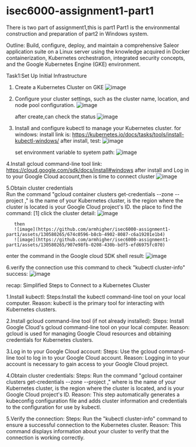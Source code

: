 # isec6000-assignment1-part1
There is two part of assignment1,this is part1 
Part1 is the environmental construction and preparation of part2 in Windows system.

Outline: Build, configure, deploy, and maintain a comprehensive Saleor application suite on a Linux server using the knowledge acquired in Docker containerization, Kubernetes orchestration, integrated security concepts, and the Google Kubernetes Engine (GKE) environment.

Task1:Set Up Initial Infrastructure 
1. Create a Kubernetes Cluster on GKE
   ![image](https://github.com/armhigher/isec6000-assignment1-part1/assets/130580265/4e143a76-8813-4caa-955b-c1456b0aeeda)
   
3. Configure your cluster settings, such as the cluster name, location, and node pool configuration.
   ![image](https://github.com/armhigher/isec6000-assignment1-part1/assets/130580265/b9e8e2db-7841-4cf0-8db5-fdd11ac993f3)
   
   after create,can check the status
   ![image](https://github.com/armhigher/isec6000-assignment1-part1/assets/130580265/d1ca386e-639e-41bc-ab45-8d36dad80eab)
   
4. Install and configure kubectl to manage your Kubernetes cluster.
   for windows: install link is: 
   https://kubernetes.io/docs/tasks/tools/install-kubectl-windows/
 after install, test:
   ![image](https://github.com/armhigher/isec6000-assignment1-part1/assets/130580265/95d37a56-a2f1-4d52-8da3-f23f8f4e07b2)
   
    set environment variable to syetem path:
   ![image](https://github.com/armhigher/isec6000-assignment1-part1/assets/130580265/c1bcd297-1a45-4ebe-905c-eb4bf0589999)
   
4.Install gcloud command-line tool
   link: https://cloud.google.com/sdk/docs/install#windows
   after install and Log in to your Google Cloud account,then is time to connect cluster 
   ![image](https://github.com/armhigher/isec6000-assignment1-part1/assets/130580265/638d9cb2-0471-46d4-a4b5-79524fa40d39)

5.Obtain cluster credentials  
   Run the command "gcloud container clusters get-credentials <cluster-name> --zone <cluster-zone> --project <project-id>," 
           <cluster-name> is the name of your Kubernetes cluster, 
           <cluster-zone> is the region where the cluster is located
           <project-id> is your Google Cloud project's ID.
   the place to find the command:
   [1] click the cluster detail:
       ![image](https://github.com/armhigher/isec6000-assignment1-part1/assets/130580265/7257b710-8dfb-4c85-9ab2-cb0a2c6d730b)

       then
       ![image](https://github.com/armhigher/isec6000-assignment1-part1/assets/130580265/674c0596-b8cb-4902-8087-c6a19201e1b4)
       ![image](https://github.com/armhigher/isec6000-assignment1-part1/assets/130580265/907e98fb-0208-430b-bdf5-efd6975fc070)
   enter the command in the   Google cloud SDK shell
   result:
      ![image](https://github.com/armhigher/isec6000-assignment1-part1/assets/130580265/d17845c9-80ce-4ee5-a4c4-a51a010e99b8)

6.verify the connection
   use this command to check "kubectl cluster-info"   
   success:
   ![image](https://github.com/armhigher/isec6000-assignment1-part1/assets/130580265/fa1b5436-4d33-4707-95e5-0c80fc4c3091)


recap:
Simplified Steps to Connect to a Kubernetes Cluster

1.Install kubectl:
        Steps:Install the kubectl command-line tool on your local computer.
        Reason: kubectl is the primary tool for interacting with Kubernetes clusters.

2.Install gcloud command-line tool (if not already installed):
        Steps: Install Google Cloud's gcloud command-line tool on your local computer. 
        Reason: gcloud is used for managing Google Cloud resources and obtaining credentials for Kubernetes clusters.

3.Log in to your Google Cloud account: 
        Steps: Use the gcloud command-line tool to log in to your Google Cloud account.
        Reason: Logging in to your account is necessary to gain access to your Google Cloud project.

4.Obtain cluster credentials:
        Steps: Run the command "gcloud container clusters get-credentials <cluster-name> --zone <cluster-zone> --project <project-id>," where <cluster-name> is the name of your Kubernetes cluster, <cluster-zone> is the region where the cluster is located, and <project-id> is your Google Cloud project's ID.
        Reason: This step automatically generates a kubeconfig configuration file and adds cluster information and credentials to the configuration for use by kubectl.

5.Verify the connection:
        Steps: Run the "kubectl cluster-info" command to ensure a successful connection to the Kubernetes cluster.
        Reason: This command displays information about your cluster to verify that the connection is working correctly.

